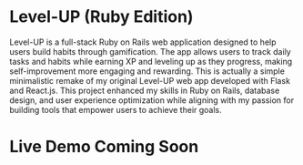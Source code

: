 # Level-UP (Ruby Edition)

 Level-UP is a full-stack Ruby on Rails web application designed to help users build habits through gamification. The app allows users to track daily tasks and habits while earning XP and leveling up as they progress, making self-improvement more engaging and rewarding. This is actually a simple minimalistic remake of my original Level-UP web app developed with Flask and React.js. This project enhanced my skills in Ruby on Rails, database design, and user experience optimization while aligning with my passion for building tools that empower users to achieve their goals.

 # Live Demo Coming Soon
